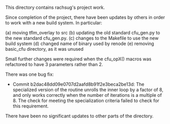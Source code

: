 This directory contains rachsug's project work.

Since completion of the project, there have been updates by others in order to work with a new build system. In particular:

(a) moving tflm_overlay to src
(b) updating the old standard cfu_gen.py to the new standard cfu_gen.py.
(c) changes to the Makefile to use the new build system
(d) changed name of binary used by renode
(e) removing basic_cfu directory, as it was unused

Small further changes were required when the cfu_opX() macros was refactored to have 3 parameters rather than 2.

There was one bug fix:

 *  Commit b2dac48dd09e0707d2aafd8b91f2e3beca2be13d: 
    The specialized version of the routine unrolls the inner loop by a factor of 8,
    and only works correctly when the number of iterations is a multiple of 8.
    The check for meeting the specialization criteria failed to check for
    this requirement.

There have been no significant updates to other parts of the directory.
